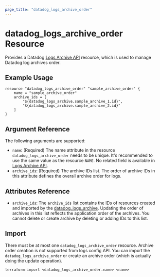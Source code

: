 ```yaml
---
page_title: "datadog_logs_archive_order"
---
```


# datadog_logs_archive_order Resource

Provides a Datadog [Logs Archive API](https://docs.datadoghq.com/api/v2/logs-archives/) resource, which is used to manage Datadog log archives order.

## Example Usage

```hcl
resource "datadog_logs_archive_order" "sample_archive_order" {
    name = "sample_archive_order"
    archive_ids = [
        "${datadog_logs_archive.sample_archive_1.id}",
        "${datadog_logs_archive.sample_archive_2.id}"
    ]
}
```

## Argument Reference

The following arguments are supported:

- `name`: (Required) The name attribute in the resource `datadog_logs_archive_order` needs to be unique. It's recommended to use the same value as the resource `NAME`. No related field is available in [Logs Archive API](https://docs.datadoghq.com/api/v2/logs-archives/#get-archive-order).
- `archive_ids`: (Required) The archive IDs list. The order of archive IDs in this attribute defines the overall archive order for logs.

## Attributes Reference

- `archive_ids`: The `archive_ids` list contains the IDs of resources created and imported by the [datadog_logs_archive](logs_archive.html#datadog_logs_archive). Updating the order of archives in this list reflects the application order of the archives. You cannot delete or create archive by deleting or adding IDs to this list.

## Import

There must be at most one `datadog_logs_archive_order` resource. Archive order creation is not supported from logs config API. You can import the `datadog_logs_archive_order` or create an archive order (which is actually doing the update operation).

```
terraform import <datadog_logs_archive_order.name> <name>
```
